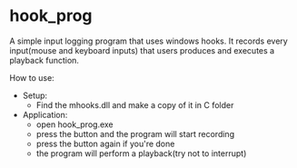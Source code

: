 # hook_prog

A simple input logging program that uses windows hooks.
It records every input(mouse and keyboard inputs) that users produces
and executes a playback function.

How to use:
- Setup:
	- Find the mhooks.dll and make a copy of it in C folder
- Application:
	- open hook_prog.exe
	- press the button and the program will start recording
	- press the button again if you're done
	- the program will perform a playback(try not to interrupt)
